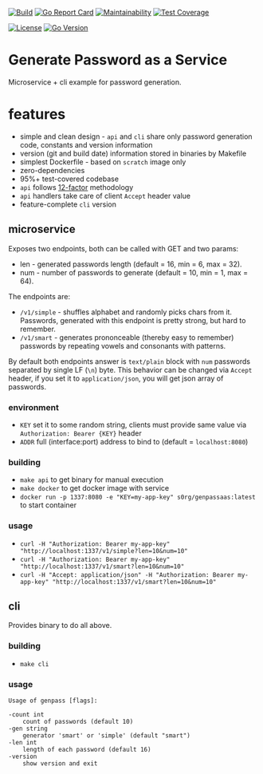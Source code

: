 [![Build](https://github.com/s0rg/genpassaas/workflows/ci/badge.svg)](https://github.com/s0rg/genpassaas/actions?query=workflow%3Aci)
[![Go Report Card](https://goreportcard.com/badge/github.com/s0rg/genpassaas)](https://goreportcard.com/report/github.com/s0rg/genpassaas)
[![Maintainability](https://api.codeclimate.com/v1/badges/56ca218b8a8d6940427a/maintainability)](https://codeclimate.com/github/s0rg/genpassaas/maintainability)
[![Test Coverage](https://api.codeclimate.com/v1/badges/56ca218b8a8d6940427a/test_coverage)](https://codeclimate.com/github/s0rg/genpassaas/test_coverage)

[![License](https://img.shields.io/badge/license-MIT%20License-blue.svg)](https://github.com/s0rg/genpassaas/blob/main/LICENSE)
[![Go Version](https://img.shields.io/github/go-mod/go-version/s0rg/genpassaas)](go.mod)

# Generate Password as a Service

Microservice + cli example for password generation.

# features

- simple and clean design - `api` and `cli` share only password generation code, constants and version information
- version (git and build date) information stored in binaries by Makefile
- simplest Dockerfile - based on `scratch` image only
- zero-dependencies
- 95%+ test-covered codebase
- `api` follows [12-factor](https://12factor.net/) methodology
- `api` handlers take care of client `Accept` header value
- feature-complete `cli` version

## microservice

Exposes two endpoints, both can be called with GET and two params:
- len - generated passwords length (default = 16, min = 6, max = 32).
- num - number of passwords to generate (default = 10, min = 1, max = 64).

The endpoints are:
- `/v1/simple` - shuffles alphabet and randomly picks chars from it. Passwords, generated with this endpoint is pretty strong, but hard to remember.
- `/v1/smart` - generates prononceable (thereby easy to remember) passwords by repeating vowels and consonants with patterns.

By default both endpoints answer is `text/plain` block with `num` passwords separated by single LF (`\n`) byte.
This behavior can be changed via `Accept` header, if you set it to `application/json`, you will get json array of passwords.

### environment

- `KEY` set it to some random string, clients must provide same value via `Authorization: Bearer {KEY}` header
- `ADDR` full (interface:port) address to bind to (default = `localhost:8080`)

### building

- `make api` to get binary for manual execution
- `make docker` to get docker image with service
- `docker run -p 1337:8080 -e "KEY=my-app-key" s0rg/genpassaas:latest` to start container

### usage

- `curl -H "Authorization: Bearer my-app-key" "http://localhost:1337/v1/simple?len=10&num=10"`
- `curl -H "Authorization: Bearer my-app-key" "http://localhost:1337/v1/smart?len=10&num=10"`
- `curl -H "Accept: application/json" -H "Authorization: Bearer my-app-key" "http://localhost:1337/v1/smart?len=10&num=10"`

## cli

Provides binary to do all above.

### building

- `make cli`

### usage

```
Usage of genpass [flags]:

-count int
    count of passwords (default 10)
-gen string
    generator 'smart' or 'simple' (default "smart")
-len int
    length of each password (default 16)
-version
    show version and exit
```
